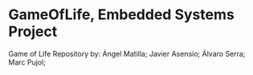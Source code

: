 # GameOfLife, Embedded Systems Project
Game of Life Repository by:
  Ángel Matilla;
  Javier Asensio;
  Álvaro Serra;
  Marc Pujol;
